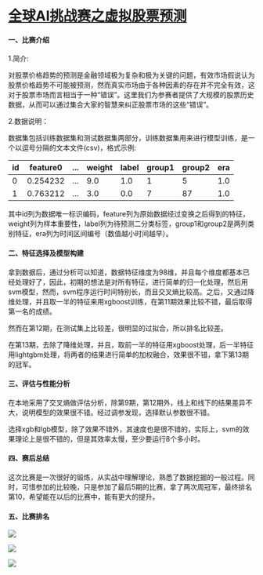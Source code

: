 # [全球AI挑战赛之虚拟股票预测](https://challenger.ai/competition/trendsense)

#### 一、比赛介绍

1.简介:

对股票价格趋势的预测是金融领域极为复杂和极为关键的问题，有效市场假说认为股票价格趋势不可能被预测，然而真实市场由于各种因素的存在并不完全有效，这对于股票市场而言相当于一种“错误”。这里我们为参赛者提供了大规模的股票历史数据，从而可以通过集合大家的智慧来纠正股票市场的这些“错误”。

2.数据说明：

数据集包括训练数据集和测试数据集两部分，训练数据集用来进行模型训练，是一个以逗号分隔的文本文件(csv)，格式示例:

| **id** | **feature0** | **...** | **weight** | **label** | **group1** | **group2** | **era** |
| ------ | ------------ | ------- | ---------- | --------- | ---------- | ---------- | ------- |
| 0      | 0.254232     | ...     | 9.0        | 1.0       | 1          | 5          | 1.0     |
| 1      | 0.763212     | ...     | 3.0        | 0.0       | 7          | 87         | 1.0     |

其中id列为数据唯一标识编码，feature列为原始数据经过变换之后得到的特征，weight列为样本重要性，label列为待预测二分类标签，group1和group2是两列类别特征，era列为时间区间编号（数值越小时间越早）。

#### 二、特征选择及模型构建

拿到数据后，通过分析可以知道，数据特征维度为98维，并且每个维度都基本已经处理好了，因此，初期的想法是对所有特征，进行简单的归一化处理，然后用svm模型，然而，svm程序运行时间特别长，而且交叉熵比较高。之后，又通过降维处理，并且取一半的特征来用xgboost训练，在第11期效果比较不错，最后取得第一名的成绩。

然而在第12期，在测试集上比较差，很明显的过拟合，所以排名比较差。

在第13期，去除了降维处理，并且，取前一半的特征用xgboost处理，后一半特征用lightgbm处理，将两者的结果进行简单的加权融合，效果很不错，拿下第13期的冠军。

#### 三、评估与性能分析

在本地采用了交叉熵做评估分析，除第9期，第12期外，线上和线下的结果差异不大，说明模型的效果很不错。经过调参发现，选择默认参数很不错。

选择xgb和lgb模型，除了效果不错外，其速度也是很不错的，实际上，svm的效果理论上是很不错的，但是其效率太慢，至少要运行8个多小时。

#### 四、赛后总结

这次比赛是一次很好的锻炼，从实战中理解理论，熟悉了数据挖掘的一般过程。同时，可惜参加的比较晚，只是参加了最后5期的比赛，拿了两次周冠军，最终排名第10，希望能在以后的比赛中，能有更大的提升。

#### 五、比赛排名

![](http://owzdb6ojd.bkt.clouddn.com/18-2-23/65500981.jpg)

![](http://owzdb6ojd.bkt.clouddn.com/18-2-23/38515568.jpg)

![](http://owzdb6ojd.bkt.clouddn.com/18-2-23/51918075.jpg)

